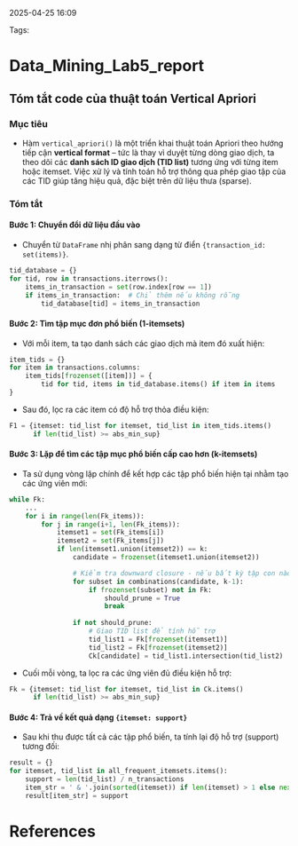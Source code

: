 2025-04-25 16:09


Tags:

# Data_Mining_Lab5_report

## Tóm tắt code của thuật toán Vertical Apriori

### **Mục tiêu**

- Hàm `vertical_apriori()` là một triển khai thuật toán Apriori theo hướng tiếp cận **vertical format** – tức là thay vì duyệt từng dòng giao dịch, ta theo dõi các **danh sách ID giao dịch (TID list)** tương ứng với từng item hoặc itemset. Việc xử lý và tính toán hỗ trợ thông qua phép giao tập của các TID giúp tăng hiệu quả, đặc biệt trên dữ liệu thưa (sparse).

### **Tóm tắt**

#### Bước 1: **Chuyển đổi dữ liệu đầu vào**
- Chuyển từ `DataFrame` nhị phân sang dạng từ điển `{transaction_id: set(items)}`.
```python
tid_database = {}
for tid, row in transactions.iterrows():
    items_in_transaction = set(row.index[row == 1])
    if items_in_transaction:  # Chỉ thêm nếu không rỗng
        tid_database[tid] = items_in_transaction
```

#### Bước 2: **Tìm tập mục đơn phổ biến (1-itemsets)**
- Với mỗi item, ta tạo danh sách các giao dịch mà item đó xuất hiện:
```python
item_tids = {}
for item in transactions.columns:
    item_tids[frozenset([item])] = {
        tid for tid, items in tid_database.items() if item in items
}
```
- Sau đó, lọc ra các item có độ hỗ trợ thỏa điều kiện:
```python
F1 = {itemset: tid_list for itemset, tid_list in item_tids.items()
      if len(tid_list) >= abs_min_sup}
```

#### Bước 3: **Lặp để tìm các tập mục phổ biến cấp cao hơn (k-itemsets)**

- Ta sử dụng vòng lặp chính để kết hợp các tập phổ biến hiện tại nhằm tạo các ứng viên mới:
```python
while Fk:
    ...
    for i in range(len(Fk_items)):
        for j in range(i+1, len(Fk_items)):
            itemset1 = set(Fk_items[i])
            itemset2 = set(Fk_items[j])
            if len(itemset1.union(itemset2)) == k:
                candidate = frozenset(itemset1.union(itemset2))

                # Kiểm tra downward closure - nếu bất kỳ tập con nào không phổ biến thì loại
                for subset in combinations(candidate, k-1):
                    if frozenset(subset) not in Fk:
                        should_prune = True
                        break
                        
                if not should_prune:
                    # Giao TID list để tính hỗ trợ
                    tid_list1 = Fk[frozenset(itemset1)]
                    tid_list2 = Fk[frozenset(itemset2)]
                    Ck[candidate] = tid_list1.intersection(tid_list2)

```
- Cuối mỗi vòng, ta lọc ra các ứng viên đủ điều kiện hỗ trợ:
```python
Fk = {itemset: tid_list for itemset, tid_list in Ck.items()
      if len(tid_list) >= abs_min_sup}
```

#### Bước 4: **Trả về kết quả dạng `{itemset: support}`**

- Sau khi thu được tất cả các tập phổ biến, ta tính lại độ hỗ trợ (support) tương đối:
```python
result = {}
for itemset, tid_list in all_frequent_itemsets.items():
    support = len(tid_list) / n_transactions
    item_str = ' & '.join(sorted(itemset)) if len(itemset) > 1 else next(iter(itemset))
    result[item_str] = support
```
# References
